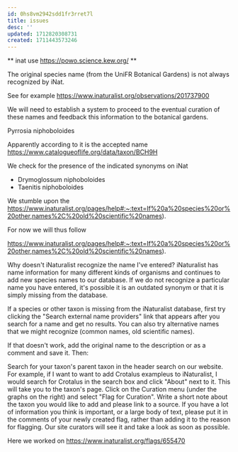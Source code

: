 ```yaml
---
id: 0hs8vm2942sdd1fr3rret7l
title: issues
desc: ''
updated: 1712820308731
created: 1711443573246
---
```


** inat use https://powo.science.kew.org/ **

The original species name (from the UniFR Botanical Gardens) is not always recognized by iNat.

See for example https://www.inaturalist.org/observations/201737900


We will need to establish a system to proceed to the eventual curation of these names and feedback this information to the botanical gardens.

Pyrrosia niphoboloides


Apparently according to it is the accepted name https://www.catalogueoflife.org/data/taxon/BCH9H


We check for the presence of the indicated synonyms on iNat

- Drymoglossum niphoboloides
- Taenitis niphoboloides


We stumble upon the https://www.inaturalist.org/pages/help#:~:text=If%20a%20species%20or%20other,names%2C%20old%20scientific%20names). 


For now we will thus follow 

https://www.inaturalist.org/pages/help#:~:text=If%20a%20species%20or%20other,names%2C%20old%20scientific%20names).


Why doesn't iNaturalist recognize the name I've entered?
iNaturalist has name information for many different kinds of organisms and continues to add new species names to our database. If we do not recognize a particular name you have entered, it's possible it is an outdated synonym or that it is simply missing from the database.

If a species or other taxon is missing from the iNaturalist database, first try clicking the "Search external name providers" link that appears after you search for a name and get no results. You can also try alternative names that we might recognize (common names, old scientific names).

If that doesn't work, add the original name to the description or as a comment and save it. Then:

Search for your taxon's parent taxon in the header search on our website. For example, if I want to want to add Crotalus exampleus to iNaturalist, I would search for Crotalus in the search box and click "About" next to it.
This will take you to the taxon's page. Click on the Curation menu (under the graphs on the right) and select "Flag for Curation".
Write a short note about the taxon you would like to add and please link to a source. If you have a lot of information you think is important, or a large body of text, please put it in the comments of your newly created flag, rather than adding it to the reason for flagging. Our site curators will see it and take a look as soon as possible.

Here we worked on https://www.inaturalist.org/flags/655470




